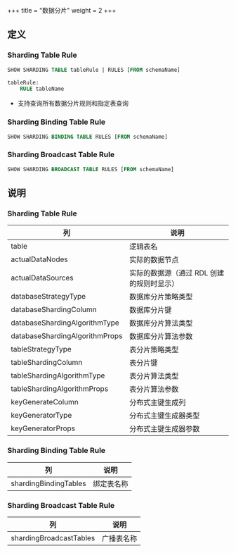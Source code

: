 +++
title = "数据分片"
weight = 2
+++

## 定义

### Sharding Table Rule

```sql
SHOW SHARDING TABLE tableRule | RULES [FROM schemaName]

tableRule:
    RULE tableName
```
-  支持查询所有数据分片规则和指定表查询

### Sharding Binding Table Rule

```sql
SHOW SHARDING BINDING TABLE RULES [FROM schemaName]
```

### Sharding Broadcast Table Rule

```sql
SHOW SHARDING BROADCAST TABLE RULES [FROM schemaName]
```

## 说明

### Sharding Table Rule

| 列                             | 说明                                      |
| ------------------------------ | ----------------------------------------- |
| table                          | 逻辑表名                                  |
| actualDataNodes                | 实际的数据节点                            |
| actualDataSources              | 实际的数据源（通过 RDL 创建的规则时显示） |
| databaseStrategyType           | 数据库分片策略类型                        |
| databaseShardingColumn         | 数据库分片键                              |
| databaseShardingAlgorithmType  | 数据库分片算法类型                        |
| databaseShardingAlgorithmProps | 数据库分片算法参数                        |
| tableStrategyType              | 表分片策略类型                            |
| tableShardingColumn            | 表分片键                                  |
| tableShardingAlgorithmType     | 表分片算法类型                            |
| tableShardingAlgorithmProps    | 表分片算法参数                            |
| keyGenerateColumn              | 分布式主键生成列                          |
| keyGeneratorType               | 分布式主键生成器类型                      |
| keyGeneratorProps              | 分布式主键生成器参数                      |

### Sharding Binding Table Rule

| 列                    | 说明       |
| --------------------- | ---------- |
| shardingBindingTables | 绑定表名称 |

### Sharding Broadcast Table Rule

| 列                      | 说明       |
| ----------------------- | ---------- |
| shardingBroadcastTables | 广播表名称 |
